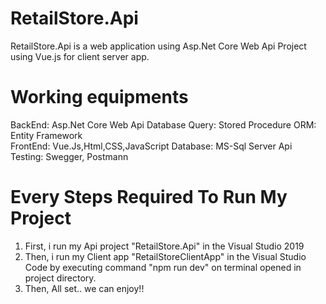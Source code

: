 # RetailStore.Api
RetailStore.Api is a web application using Asp.Net Core Web Api Project using Vue.js for client server app.

# Working equipments
BackEnd: Asp.Net Core Web Api
Database Query: Stored Procedure
ORM: Entity Framework  
FrontEnd: Vue.Js,Html,CSS,JavaScript
Database: MS-Sql Server
Api Testing: Swegger, Postmann

# Every Steps Required To Run My Project
1. First, i run my Api project "RetailStore.Api" in the Visual Studio 2019
2. Then, i run my Client app "RetailStoreClientApp" in the Visual Studio Code by executing command "npm run dev" on terminal opened in project directory.
3. Then, All set.. we can enjoy!!
